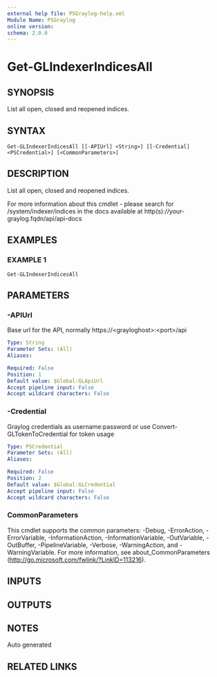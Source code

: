 ```yaml
---
external help file: PSGraylog-help.xml
Module Name: PSGraylog
online version:
schema: 2.0.0
---
```


# Get-GLIndexerIndicesAll

## SYNOPSIS
List all open, closed and reopened indices.

## SYNTAX

```
Get-GLIndexerIndicesAll [[-APIUrl] <String>] [[-Credential] <PSCredential>] [<CommonParameters>]
```

## DESCRIPTION
List all open, closed and reopened indices.


For more information about this cmdlet - please search for /system/indexer/indices in the docs available at http(s)://your-graylog.fqdn/api/api-docs

## EXAMPLES

### EXAMPLE 1
```
Get-GLIndexerIndicesAll
```

## PARAMETERS

### -APIUrl
Base url for the API, normally https://\<grayloghost\>:\<port\>/api

```yaml
Type: String
Parameter Sets: (All)
Aliases:

Required: False
Position: 1
Default value: $Global:GLApiUrl
Accept pipeline input: False
Accept wildcard characters: False
```

### -Credential
Graylog credentials as username:password or use Convert-GLTokenToCredential for token usage

```yaml
Type: PSCredential
Parameter Sets: (All)
Aliases:

Required: False
Position: 2
Default value: $Global:GLCredential
Accept pipeline input: False
Accept wildcard characters: False
```

### CommonParameters
This cmdlet supports the common parameters: -Debug, -ErrorAction, -ErrorVariable, -InformationAction, -InformationVariable, -OutVariable, -OutBuffer, -PipelineVariable, -Verbose, -WarningAction, and -WarningVariable.
For more information, see about_CommonParameters (http://go.microsoft.com/fwlink/?LinkID=113216).

## INPUTS

## OUTPUTS

## NOTES
Auto generated

## RELATED LINKS
